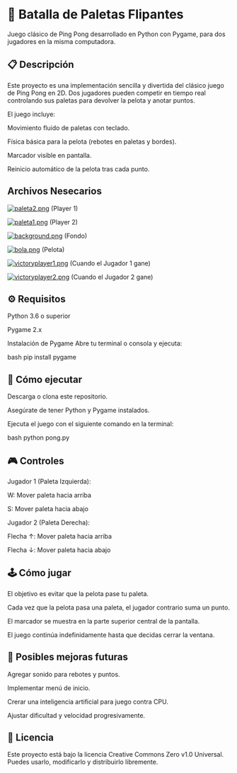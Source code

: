 # 🎾 Batalla de Paletas Flipantes
Juego clásico de Ping Pong desarrollado en Python con Pygame, para dos jugadores en la misma computadora.

## 📋 Descripción
Este proyecto es una implementación sencilla y divertida del clásico juego de Ping Pong en 2D. Dos jugadores pueden competir en tiempo real controlando sus paletas para devolver la pelota y anotar puntos.

El juego incluye:

Movimiento fluido de paletas con teclado.

Física básica para la pelota (rebotes en paletas y bordes).

Marcador visible en pantalla.

Reinicio automático de la pelota tras cada punto.

##   Archivos Nesecarios
[![paleta2.png](https://i.postimg.cc/NfQq9cv6/paleta2.png)](https://postimg.cc/YjDyZT90)  (Player 1)

[![paleta1.png](https://i.postimg.cc/Gp41Lxw6/paleta1.png)](https://postimg.cc/XZ6PxFvg) (Player 2)

[![background.png](https://i.postimg.cc/zXpmTcq9/background.png)](https://postimg.cc/56HkVpY3) (Fondo)

[![bola.png](https://i.postimg.cc/gksWsHhy/bola.png)](https://postimg.cc/9rDKFTJz) (Pelota)

[![victoryplayer1.png](https://i.postimg.cc/2ymJZ4Mk/victoryplayer1.png)](https://postimg.cc/JD6PwBRv) (Cuando el Jugador 1 gane)

[![victoryplayer2.png](https://i.postimg.cc/brT5HZfQ/victoryplayer2.png)](https://postimg.cc/gLx4GkJJ) (Cuando el Jugador 2 gane)
## ⚙️ Requisitos
Python 3.6 o superior

Pygame 2.x

Instalación de Pygame
Abre tu terminal o consola y ejecuta:

bash
pip install pygame
## 🚀 Cómo ejecutar
Descarga o clona este repositorio.

Asegúrate de tener Python y Pygame instalados.

Ejecuta el juego con el siguiente comando en la terminal:

bash
python pong.py
## 🎮 Controles
Jugador 1 (Paleta Izquierda):	

W: Mover paleta hacia arriba

S: Mover paleta hacia abajo

Jugador 2 (Paleta Derecha):

Flecha ↑: Mover paleta hacia arriba

Flecha ↓: Mover paleta hacia abajo

## 🕹️ Cómo jugar
El objetivo es evitar que la pelota pase tu paleta.

Cada vez que la pelota pasa una paleta, el jugador contrario suma un punto.

El marcador se muestra en la parte superior central de la pantalla.

El juego continúa indefinidamente hasta que decidas cerrar la ventana.

## 🔧 Posibles mejoras futuras
Agregar sonido para rebotes y puntos.

Implementar menú de inicio.

Crerar una inteligencia artificial para juego contra CPU.

Ajustar dificultad y velocidad progresivamente.

## 📄 Licencia
Este proyecto está bajo la licencia Creative Commons Zero v1.0 Universal. Puedes usarlo, modificarlo y distribuirlo libremente.
